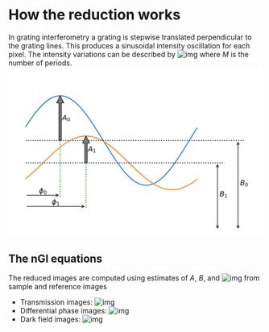# How the reduction works
In grating interferometry a grating is stepwise translated perpendicular to the grating lines. 
This produces a sinusoidal intensity oscillation for each pixel. The intensity variations can be described by 
![img](https://latex.codecogs.com/svg.latex?f(x,y,i)=B+A\sin\left(2\pi\frac{M}{N}i-\phi\right)+w(x,y,i)\quad{}i=0,1,\ldots,N)
where _M_ is the number of periods.
![Sines](figures/sine_curves.svg)

## The nGI equations
The reduced images are computed using estimates of _A_, _B_, and ![img](https://latex.codecogs.com/svg.latex?\phi) from sample and reference images
- Transmission images: ![img](https://latex.codecogs.com/svg.latex?TI=\frac{B}{B_0})
- Differential phase images: ![img](https://latex.codecogs.com/svg.latex?DPC=\phi-\phi_0)
- Dark field images: ![img](https://latex.codecogs.com/svg.latex?DFI=\frac{A/B}{A_0/B_0}=\frac{A\cdot{}B_0}{B\cdot{}A_0})
